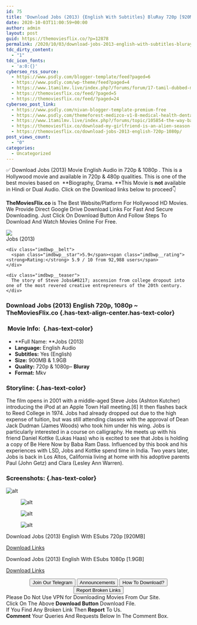 ```yaml
---
id: 75
title: 'Download Jobs (2013) {English With Subtitles} BluRay 720p [920MB] || 1080p [1.9GB]'
date: 2020-10-03T11:00:59+00:00
author: admin
layout: post
guid: https://themoviesflix.co/?p=12878
permalink: /2020/10/03/download-jobs-2013-english-with-subtitles-bluray-720p-920mb-1080p-1-9gb/
tdc_dirty_content:
  - "1"
tdc_icon_fonts:
  - 'a:0:{}'
cyberseo_rss_source:
  - https://www.psdly.com/blogger-template/feed?paged=6
  - https://www.psdly.com/wp-theme/feed?paged=4
  - https://www.1tamilmv.live/index.php?/forums/forum/17-tamil-dubbed-movies.xml/
  - https://themoviesflix.co/feed/?paged=5
  - https://themoviesflix.co/feed/?paged=24
cyberseo_post_link:
  - https://www.psdly.com/nivan-blogger-template-premium-free
  - https://www.psdly.com/themeforest-medizco-v1-8-medical-health-dental-care-clinic-wordpress-theme-24969511
  - https://www.1tamilmv.live/index.php?/forums/topic/105854-the-way-back-2020-tamil-br-rip-720p-x264-fan-dub-850mb-x264-400mb/
  - https://themoviesflix.co/download-my-girlfriend-is-an-alien-season-1-hindi-720p/
  - https://themoviesflix.co/download-jobs-2013-english-720p-1080p/
post_views_count:
  - "0"
categories:
  - Uncategorized
---
```

✅ Download Jobs (2013)&nbsp;Movie&nbsp;English Audio in&nbsp;720p&nbsp;&&nbsp;1080p&nbsp;. This is a Hollywood movie and available in&nbsp;720p&nbsp;&&nbsp;480p&nbsp;qualities. This is one of the best movies based on &nbsp;**Biography, Drama.&nbsp;**This Movie is&nbsp;**not**&nbsp;available in Hindi or Dual Audio.&nbsp;Click on the Download links below to proceed👇

**TheMoviesFlix.co**&nbsp;is The Best Website/Platform For Hollywood HD Movies. We Provide Direct Google Drive Download Links For Fast And Secure Downloading. Just Click On Download Button And Follow Steps To Download And Watch Movies Online For Free.

<div class="imdbwp imdbwp--movie dark">
  <div class="imdbwp__thumb">
    <a class="imdbwp__link" target="_blank" title="Jobs" href="https://www.imdb.com/title/tt2357129/" rel="nofollow noopener noreferrer"><img class="imdbwp__img" src="https://m.media-amazon.com/images/M/MV5BMTM5NTQ3MTYxN15BMl5BanBnXkFtZTcwODE2Nzk3OQ@@._V1_SX300.jpg" /></a>
  </div>
  
  <div class="imdbwp__content">
    <div class="imdbwp__header">
      <span class="imdbwp__title">Jobs</span> (2013)
    </div>
    
    <div class="imdbwp__belt">
      <span class="imdbwp__star">5.9</span><span class="imdbwp__rating"><strong>Rating:</strong> 5.9 / 10 from 92,988 users</span>
    </div>
    
    <div class="imdbwp__teaser">
      The story of Steve Jobs&#8217; ascension from college dropout into one of the most revered creative entrepreneurs of the 20th century.
    </div>
  </div>
</div>

### Download Jobs (2013) English 720p, 1080p ~ TheMoviesFlix.co {.has-text-align-center.has-text-color}

### &nbsp;Movie Info:&nbsp; {.has-text-color}

  * **Full Name:&nbsp;**Jobs (2013)
  * **Language:**&nbsp;English Audio
  * **Subtitles:**&nbsp;Yes (English)
  * **Size:**&nbsp;900MB & 1.9GB
  * **Quality:**&nbsp;720p & 1080p–&nbsp;**Bluray**
  * **Format:**&nbsp;Mkv

### Storyline: {.has-text-color}

The film opens in 2001 with a middle-aged Steve Jobs (Ashton Kutcher) introducing the iPod at an Apple Town Hall meeting.[6] It then flashes back to Reed College in 1974. Jobs had already dropped out due to the high expense of tuition, but was still attending classes with the approval of Dean Jack Dudman (James Woods) who took him under his wing. Jobs is particularly interested in a course on calligraphy. He meets up with his friend Daniel Kottke (Lukas Haas) who is excited to see that Jobs is holding a copy of Be Here Now by Baba Ram Dass. Influenced by this book and his experiences with LSD, Jobs and Kottke spend time in India. Two years later, Jobs is back in Los Altos, California living at home with his adoptive parents Paul (John Getz) and Clara (Lesley Ann Warren).

### Screenshots: {.has-text-color}<figure class="wp-block-image">

![alt](https://extraimage.com/images/2020/10/02/vlcsnap-2020-10-02-09h40m30s409.png) </figure> <figure class="wp-block-image">![alt](https://extraimage.com/images/2020/10/02/vlcsnap-2020-10-02-09h40m35s631.png)</figure> <figure class="wp-block-image">![alt](https://extraimage.com/images/2020/10/02/vlcsnap-2020-10-02-09h40m40s598.png)</figure> <figure class="wp-block-image">![alt](https://extraimage.com/images/2020/10/02/vlcsnap-2020-10-02-09h40m47s886.png)</figure> 

<p class="has-text-align-center has-text-color has-medium-font-size">
  Download Jobs (2013) English With ESubs 720p [920MB]
</p>

<span class="mb-center maxbutton-3-center"><span class="maxbutton-3-container mb-container"><a class="maxbutton-3 maxbutton maxbutton-post-button" target="_blank" rel="nofollow noopener noreferrer" href="https://coinquint.com/a11938/"><span class="mb-text">Download Links</span></a></span></span>

<p class="has-text-align-center has-text-color has-medium-font-size">
  Download Jobs (2013) English With ESubs 1080p [1.9GB]
</p>

<span class="mb-center maxbutton-3-center"><span class="maxbutton-3-container mb-container"><a class="maxbutton-3 maxbutton maxbutton-post-button" target="_blank" rel="nofollow noopener noreferrer" href="https://coinquint.com/a11940/"><span class="mb-text">Download Links</span></a></span></span>

<center>
</center>

<center>
  <a href="https://t.me/themoviesflixcom" target="_blank" data-wpel-link="external" rel="nofollow external noopener noreferrer"><button class="button button5">Join Our Telegram</button></a> <a href="https://themoviesflix.co/download-jobs-2013-english-720p-1080p/#" target="_blank" data-wpel-link="external" rel="nofollow external noopener noreferrer"><button class="button button5">Announcements</button></a> <a href="https://themoviesflix.com/how-to-download/" target="_blank" data-wpel-link="external" rel="nofollow external noopener noreferrer"><button class="button button5">How To Download?</button></a> <a href="https://themoviesflix.co/download-jobs-2013-english-720p-1080p/#" target="_blank" data-wpel-link="external" rel="nofollow external noopener noreferrer"><button class="button button5">Report Broken Links</button></a>
</center>

<div class="alert alert-danger">
  Please Do Not Use VPN for Downloading Movies From Our Site.
</div>

<div class="alert alert-success">
  Click On The Above <strong>Download Button</strong> Download File.
</div>

<div class="alert alert-warning">
  If You Find Any Broken Link Then <strong>Report</strong> To Us.
</div>

<div class="alert alert-info">
  <strong>Comment</strong> Your Queries And Requests Below In The Comment Box.
</div>